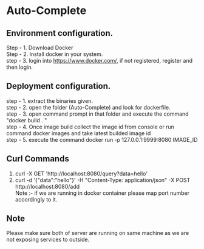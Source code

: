 # Auto-Complete

## Environment configuration.

Step - 1. Download Docker<br />
Step - 2. Install docker in your system.<br />
step - 3. login into https://www.docker.com/, if not registered, register and then login.<br />

## Deployment configuration.
step - 1. extract the binaries given.<br />
step - 2. open the folder (Auto-Complete) and look for dockerfile.<br />
step - 3. open command prompt in that folder and execute the command "docker build . "<br />
step - 4. Once image build collect the image id from console or run command docker images and take latest builded image id<br />
step - 5. execute the command docker run -p 127.0.0.1:9999:8080 IMAGE_ID<br />

## Curl Commands
1. curl -X GET 'http://localhost:8080/query?data=hello'<br />
2. curl -d '{"data":"hello"}' -H "Content-Type: application/json" -X POST http://localhost:8080/add<br />
Note :- if we are running in docker container please map port number accordingly to it.<br />

## Note
Please make sure both of server are running on same machine as we are not exposing services to outside.<br />
